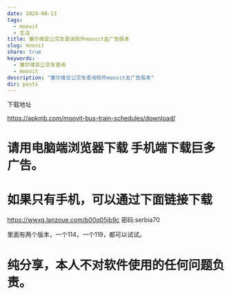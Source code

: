 ```yaml
---
date: 2024-08-13
tags:
  - moovit
  - 生活
title: 塞尔维亚公交车查询软件moovit去广告版本
slug: moovit
share: true
keywords:
  - 塞尔维亚公交车查询
  - moovit
description: "塞尔维亚公交车查询软件moovit去广告版本"
dir: posts
---
```


下载地址

https://apkmb.com/moovit-bus-train-schedules/download/    
# 请用电脑端浏览器下载 手机端下载巨多广告。


# 如果只有手机，可以通过下面链接下载

https://wwxg.lanzoue.com/b00q05jb9c
密码:serbia70

里面有两个版本，一个114，一个119，都可以试试。

# 纯分享，本人不对软件使用的任何问题负责。




